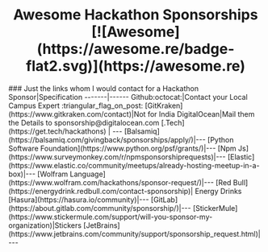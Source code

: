 <h1 align="center"> Awesome Hackathon Sponsorships
[![Awesome](https://awesome.re/badge-flat2.svg)](https://awesome.re)</h1>
### Just the links whom I would contact for a Hackathon     
Sponsor|Specification
-------|------
Github:octocat:|Contact your Local Campus Expert :triangular_flag_on_post:
[GitKraken](https://www.gitkraken.com/contact)|Not for India  
DigitalOcean|Mail them the Details to sponsorship@digitalocean.com
[.Tech](https://get.tech/hackathons) | ---
 [Balsamiq](https://balsamiq.com/givingback/sponsorships/apply/)|---
 [Python Software Foundation](https://www.python.org/psf/grants/)|---
 [Npm Js](https://www.surveymonkey.com/r/npmsponsorshiprequests)|---
 [Elastic](https://www.elastic.co/community/meetups/already-hosting-meetup-in-a-box)|---
 [Wolfram Language](https://www.wolfram.com/hackathons/sponsor-request/)|---
 [Red Bull](https://energydrink.redbull.com/contact-sponsorship)| Energy Drinks
 [Hasura](https://hasura.io/community)|---
 [GitLab](https://about.gitlab.com/community/sponsorship/)|---
 [StickerMule](https://www.stickermule.com/support/will-you-sponsor-my-organization)|Stickers
 [JetBrains](https://www.jetbrains.com/community/support/sponsorship_request.html)|---
